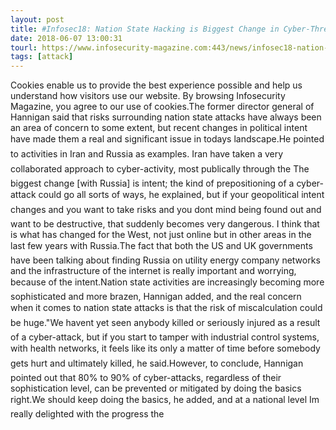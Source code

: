 ```yaml
---
layout: post
title: #Infosec18: Nation State Hacking is Biggest Change in Cyber-Threat Landscape
date: 2018-06-07 13:00:31
tourl: https://www.infosecurity-magazine.com:443/news/infosec18-nation-state-hacking/
tags: [attack]
---
```

Cookies enable us to provide the best experience possible and help us understand how visitors use our website. By browsing Infosecurity Magazine, you agree to our use of cookies.The former director general of Hannigan said that risks surrounding nation state attacks have always been an area of concern to some extent, but recent changes in political intent have made them a real and significant issue in todays landscape.He pointed to activities in Iran and Russia as examples. Iran have taken a very collaborated approach to cyber-activity, most publically through the The biggest change [with Russia] is intent; the kind of prepositioning of a cyber-attack could go all sorts of ways, he explained, but if your geopolitical intent changes and you want to take risks and you dont mind being found out and want to be destructive, that suddenly becomes very dangerous. I think that is what has changed for the West, not just online but in other areas in the last few years with Russia.The fact that both the US and UK governments have been talking about finding Russia on utility energy company networks and the infrastructure of the internet is really important and worrying, because of the intent.Nation state activities are increasingly becoming more sophisticated and more brazen, Hannigan added, and the real concern when it comes to nation state attacks is that the risk of miscalculation could be huge."We havent yet seen anybody killed or seriously injured as a result of a cyber-attack, but if you start to tamper with industrial control systems, with health networks, it feels like its only a matter of time before somebody gets hurt and ultimately killed, he said.However, to conclude, Hannigan pointed out that 80% to 90% of cyber-attacks, regardless of their sophistication level, can be prevented or mitigated by doing the basics right.We should keep doing the basics, he added, and at a national level Im really delighted with the progress the 
